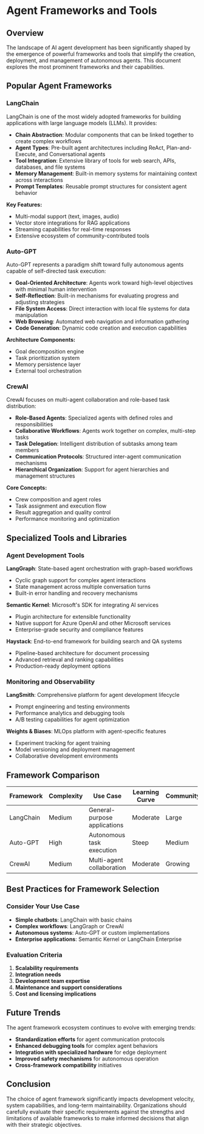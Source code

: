 # Agent Frameworks and Tools

## Overview

The landscape of AI agent development has been significantly shaped by the emergence of powerful frameworks and tools that simplify the creation, deployment, and management of autonomous agents. This document explores the most prominent frameworks and their capabilities.

## Popular Agent Frameworks

### LangChain

LangChain is one of the most widely adopted frameworks for building applications with large language models (LLMs). It provides:

- **Chain Abstraction**: Modular components that can be linked together to create complex workflows
- **Agent Types**: Pre-built agent architectures including ReAct, Plan-and-Execute, and Conversational agents
- **Tool Integration**: Extensive library of tools for web search, APIs, databases, and file systems
- **Memory Management**: Built-in memory systems for maintaining context across interactions
- **Prompt Templates**: Reusable prompt structures for consistent agent behavior

**Key Features:**

- Multi-modal support (text, images, audio)
- Vector store integrations for RAG applications
- Streaming capabilities for real-time responses
- Extensive ecosystem of community-contributed tools

### Auto-GPT

Auto-GPT represents a paradigm shift toward fully autonomous agents capable of self-directed task execution:

- **Goal-Oriented Architecture**: Agents work toward high-level objectives with minimal human intervention
- **Self-Reflection**: Built-in mechanisms for evaluating progress and adjusting strategies
- **File System Access**: Direct interaction with local file systems for data manipulation
- **Web Browsing**: Automated web navigation and information gathering
- **Code Generation**: Dynamic code creation and execution capabilities

**Architecture Components:**

- Goal decomposition engine
- Task prioritization system
- Memory persistence layer
- External tool orchestration

### CrewAI

CrewAI focuses on multi-agent collaboration and role-based task distribution:

- **Role-Based Agents**: Specialized agents with defined roles and responsibilities
- **Collaborative Workflows**: Agents work together on complex, multi-step tasks
- **Task Delegation**: Intelligent distribution of subtasks among team members
- **Communication Protocols**: Structured inter-agent communication mechanisms
- **Hierarchical Organization**: Support for agent hierarchies and management structures

**Core Concepts:**

- Crew composition and agent roles
- Task assignment and execution flow
- Result aggregation and quality control
- Performance monitoring and optimization

## Specialized Tools and Libraries

### Agent Development Tools

**LangGraph**: State-based agent orchestration with graph-based workflows

- Cyclic graph support for complex agent interactions
- State management across multiple conversation turns
- Built-in error handling and recovery mechanisms

**Semantic Kernel**: Microsoft's SDK for integrating AI services

- Plugin architecture for extensible functionality
- Native support for Azure OpenAI and other Microsoft services
- Enterprise-grade security and compliance features

**Haystack**: End-to-end framework for building search and QA systems

- Pipeline-based architecture for document processing
- Advanced retrieval and ranking capabilities
- Production-ready deployment options

### Monitoring and Observability

**LangSmith**: Comprehensive platform for agent development lifecycle

- Prompt engineering and testing environments
- Performance analytics and debugging tools
- A/B testing capabilities for agent optimization

**Weights & Biases**: MLOps platform with agent-specific features

- Experiment tracking for agent training
- Model versioning and deployment management
- Collaborative development environments

## Framework Comparison

| Framework | Complexity | Use Case | Learning Curve | Community |
|-----------|------------|----------|----------------|-----------|
| LangChain | Medium | General-purpose applications | Moderate | Large |
| Auto-GPT | High | Autonomous task execution | Steep | Medium |
| CrewAI | Medium | Multi-agent collaboration | Moderate | Growing |

## Best Practices for Framework Selection

### Consider Your Use Case

- **Simple chatbots**: LangChain with basic chains
- **Complex workflows**: LangGraph or CrewAI
- **Autonomous systems**: Auto-GPT or custom implementations
- **Enterprise applications**: Semantic Kernel or LangChain Enterprise

### Evaluation Criteria

1. **Scalability requirements**
2. **Integration needs**
3. **Development team expertise**
4. **Maintenance and support considerations**
5. **Cost and licensing implications**

## Future Trends

The agent framework ecosystem continues to evolve with emerging trends:

- **Standardization efforts** for agent communication protocols
- **Enhanced debugging tools** for complex agent behaviors
- **Integration with specialized hardware** for edge deployment
- **Improved safety mechanisms** for autonomous operation
- **Cross-framework compatibility** initiatives

## Conclusion

The choice of agent framework significantly impacts development velocity, system capabilities, and long-term maintainability. Organizations should carefully evaluate their specific requirements against the strengths and limitations of available frameworks to make informed decisions that align with their strategic objectives.
